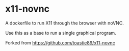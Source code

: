 # x11-novnc
A dockerfile to run X11 through the browser with noVNC.

Use this as a base to run a single graphical program.

Forked from https://github.com/toastie89/x11-novnc
